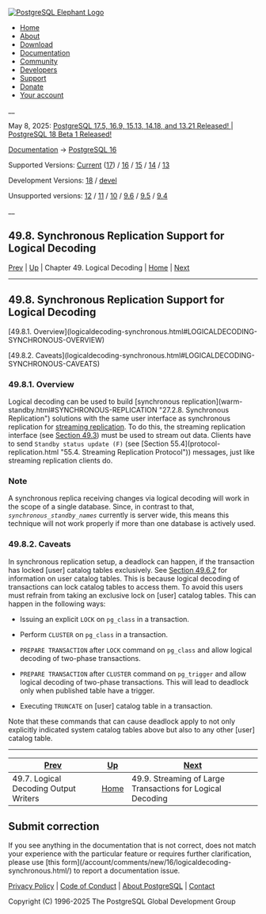 [ ![PostgreSQL Elephant Logo](/media/img/about/press/elephant.png) ](/)

  * [Home](/ "Home")
  * [About](/about/ "About")
  * [Download](/download/ "Download")
  * [Documentation](/docs/ "Documentation")
  * [Community](/community/ "Community")
  * [Developers](/developer/ "Developers")
  * [Support](/support/ "Support")
  * [Donate](/about/donate/ "Donate")
  * [Your account](/account/ "Your account")

__

May 8, 2025: [ PostgreSQL 17.5, 16.9, 15.13, 14.18, and 13.21 Released! ](/about/news/postgresql-175-169-1513-1418-and-1321-released-3072/) | [ PostgreSQL 18 Beta 1 Released! ](/about/news/postgresql-18-beta-1-released-3070/)

[Documentation](/docs/ "Documentation") -> [PostgreSQL
16](/docs/16/index.html)

Supported Versions: [Current](/docs/current/logicaldecoding-synchronous.html
"PostgreSQL 17 - 49.8. Synchronous Replication Support for Logical Decoding")
([17](/docs/17/logicaldecoding-synchronous.html "PostgreSQL 17 -
49.8. Synchronous Replication Support for Logical Decoding")) /
[16](/docs/16/logicaldecoding-synchronous.html "PostgreSQL 16 -
49.8. Synchronous Replication Support for Logical Decoding") /
[15](/docs/15/logicaldecoding-synchronous.html "PostgreSQL 15 -
49.8. Synchronous Replication Support for Logical Decoding") /
[14](/docs/14/logicaldecoding-synchronous.html "PostgreSQL 14 -
49.8. Synchronous Replication Support for Logical Decoding") /
[13](/docs/13/logicaldecoding-synchronous.html "PostgreSQL 13 -
49.8. Synchronous Replication Support for Logical Decoding")

Development Versions: [18](/docs/18/logicaldecoding-synchronous.html
"PostgreSQL 18 - 49.8. Synchronous Replication Support for Logical Decoding")
/ [devel](/docs/devel/logicaldecoding-synchronous.html "PostgreSQL devel -
49.8. Synchronous Replication Support for Logical Decoding")

Unsupported versions: [12](/docs/12/logicaldecoding-synchronous.html
"PostgreSQL 12 - 49.8. Synchronous Replication Support for Logical Decoding")
/ [11](/docs/11/logicaldecoding-synchronous.html "PostgreSQL 11 -
49.8. Synchronous Replication Support for Logical Decoding") /
[10](/docs/10/logicaldecoding-synchronous.html "PostgreSQL 10 -
49.8. Synchronous Replication Support for Logical Decoding") /
[9.6](/docs/9.6/logicaldecoding-synchronous.html "PostgreSQL 9.6 -
49.8. Synchronous Replication Support for Logical Decoding") /
[9.5](/docs/9.5/logicaldecoding-synchronous.html "PostgreSQL 9.5 -
49.8. Synchronous Replication Support for Logical Decoding") /
[9.4](/docs/9.4/logicaldecoding-synchronous.html "PostgreSQL 9.4 -
49.8. Synchronous Replication Support for Logical Decoding")

__

49.8. Synchronous Replication Support for Logical Decoding  
---  
[Prev](logicaldecoding-writer.html "49.7. Logical Decoding Output Writers")  | [Up](logicaldecoding.html "Chapter 49. Logical Decoding") | Chapter 49. Logical Decoding | [Home](index.html "PostgreSQL 16.9 Documentation") |  [Next](logicaldecoding-streaming.html "49.9. Streaming of Large Transactions for Logical Decoding")  
  
* * *

## 49.8. Synchronous Replication Support for Logical Decoding #

[49.8.1. Overview](logicaldecoding-synchronous.html#LOGICALDECODING-
SYNCHRONOUS-OVERVIEW)

[49.8.2. Caveats](logicaldecoding-synchronous.html#LOGICALDECODING-
SYNCHRONOUS-CAVEATS)

### 49.8.1. Overview #

Logical decoding can be used to build [synchronous replication](warm-
standby.html#SYNCHRONOUS-REPLICATION "27.2.8. Synchronous Replication")
solutions with the same user interface as synchronous replication for
[streaming replication](warm-standby.html#STREAMING-REPLICATION
"27.2.5. Streaming Replication"). To do this, the streaming replication
interface (see [Section 49.3](logicaldecoding-walsender.html "49.3. Streaming
Replication Protocol Interface")) must be used to stream out data. Clients
have to send `Standby status update (F)` (see [Section 55.4](protocol-
replication.html "55.4. Streaming Replication Protocol")) messages, just like
streaming replication clients do.

### Note

A synchronous replica receiving changes via logical decoding will work in the
scope of a single database. Since, in contrast to that,
_`synchronous_standby_names`_ currently is server wide, this means this
technique will not work properly if more than one database is actively used.

### 49.8.2. Caveats #

In synchronous replication setup, a deadlock can happen, if the transaction
has locked [user] catalog tables exclusively. See [Section
49.6.2](logicaldecoding-output-plugin.html#LOGICALDECODING-CAPABILITIES
"49.6.2. Capabilities") for information on user catalog tables. This is
because logical decoding of transactions can lock catalog tables to access
them. To avoid this users must refrain from taking an exclusive lock on [user]
catalog tables. This can happen in the following ways:

  * Issuing an explicit `LOCK` on `pg_class` in a transaction.

  * Perform `CLUSTER` on `pg_class` in a transaction.

  * `PREPARE TRANSACTION` after `LOCK` command on `pg_class` and allow logical decoding of two-phase transactions.

  * `PREPARE TRANSACTION` after `CLUSTER` command on `pg_trigger` and allow logical decoding of two-phase transactions. This will lead to deadlock only when published table have a trigger.

  * Executing `TRUNCATE` on [user] catalog table in a transaction.

Note that these commands that can cause deadlock apply to not only explicitly
indicated system catalog tables above but also to any other [user] catalog
table.

* * *

[Prev](logicaldecoding-writer.html "49.7. Logical Decoding Output Writers")  | [Up](logicaldecoding.html "Chapter 49. Logical Decoding") |  [Next](logicaldecoding-streaming.html "49.9. Streaming of Large Transactions for Logical Decoding")  
---|---|---  
49.7. Logical Decoding Output Writers  | [Home](index.html "PostgreSQL 16.9 Documentation") |  49.9. Streaming of Large Transactions for Logical Decoding  
  
## Submit correction

If you see anything in the documentation that is not correct, does not match
your experience with the particular feature or requires further clarification,
please use [this form](/account/comments/new/16/logicaldecoding-
synchronous.html/) to report a documentation issue.

[Privacy Policy](/about/privacypolicy) | [Code of Conduct](/about/policies/coc/) | [About PostgreSQL](/about/) | [Contact](/about/contact/)  

Copyright (C) 1996-2025 The PostgreSQL Global Development Group

